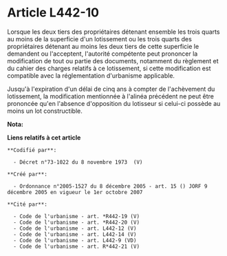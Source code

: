 # Article L442-10

Lorsque les deux tiers des propriétaires détenant ensemble les trois quarts au moins de la superficie d'un lotissement ou les
trois quarts des propriétaires détenant au moins les deux tiers de cette superficie le demandent ou l'acceptent, l'autorité
compétente peut prononcer la modification de tout ou partie des documents, notamment du règlement et du cahier des charges
relatifs à ce lotissement, si cette modification est compatible avec la réglementation d'urbanisme applicable.

Jusqu'à l'expiration d'un délai de cinq ans à compter de l'achèvement du lotissement, la modification mentionnée à l'alinéa
précédent ne peut être prononcée qu'en l'absence d'opposition du lotisseur si celui-ci possède au moins un lot constructible.

**Nota:**



**Liens relatifs à cet article**

	**Codifié par**:

	  - Décret n°73-1022 du 8 novembre 1973  (V)

	**Créé par**:

	  - Ordonnance n°2005-1527 du 8 décembre 2005 - art. 15 () JORF 9 décembre 2005 en vigueur le 1er octobre 2007

	**Cité par**:

	  - Code de l'urbanisme - art. *R442-19 (V)
	  - Code de l'urbanisme - art. *R442-20 (V)
	  - Code de l'urbanisme - art. L442-12 (V)
	  - Code de l'urbanisme - art. L442-14 (V)
	  - Code de l'urbanisme - art. L442-9 (VD)
	  - Code de l'urbanisme - art. R*442-21 (V)

